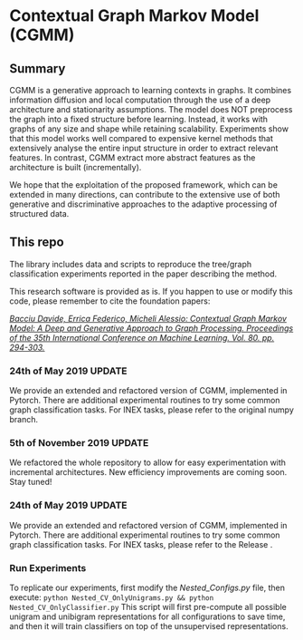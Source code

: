 # Contextual Graph Markov Model (CGMM)

## Summary
CGMM is a generative approach to learning contexts in graphs. It combines information diffusion and local computation through the use of a deep architecture and stationarity assumptions. The model does NOT preprocess the graph into a fixed structure before learning. Instead, it works with graphs of any size and shape while retaining scalability. Experiments show that this model works well compared to expensive kernel methods that extensively analyse the entire input structure in order to extract relevant features. In contrast, CGMM extract more abstract features as the architecture is built (incrementally). 

We hope that the exploitation of the proposed framework, which can be extended in many directions, can contribute to the extensive use of both generative and discriminative approaches to the adaptive processing of structured data.

## This repo
The library includes data and scripts to reproduce the tree/graph classification experiments reported in the paper describing the method.

This research software is provided as is. If you happen to use or modify this code, please remember to cite the foundation papers:

[*Bacciu Davide, Errica Federico, Micheli Alessio: Contextual Graph Markov Model: A Deep and Generative Approach to Graph Processing. Proceedings of the 35th International Conference on Machine Learning. Vol. 80. pp. 294-303.*
](http://proceedings.mlr.press/v80/bacciu18a.html)

### 24th of May 2019 UPDATE
We provide an extended and refactored version of CGMM, implemented in Pytorch. There are additional experimental routines to try some common graph classification tasks.
For INEX tasks, please refer to the original numpy branch.

### 5th of November 2019 UPDATE
We refactored the whole repository to allow for easy experimentation with incremental architectures. New efficiency improvements are coming soon. Stay tuned!


### 24th of May 2019 UPDATE
We provide an extended and refactored version of CGMM, implemented in Pytorch. There are additional experimental routines to try some common graph classification tasks. For INEX tasks, please refer to the Release .

### Run Experiments

To replicate our experiments, first modify the *Nested_Configs.py* file, then execute:
`python Nested_CV_OnlyUnigrams.py && python Nested_CV_OnlyClassifier.py`
This script will first pre-compute all possible unigram and unibigram representations for all configurations to save time, and then it will train classifiers on top of the unsupervised representations.
